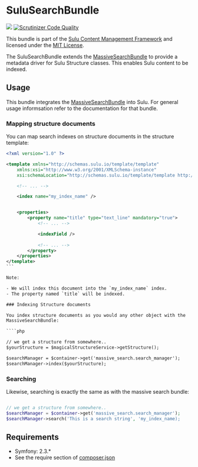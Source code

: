 SuluSearchBundle
================

[![](https://travis-ci.org/sulu-cmf/SuluSearchBundle.png)](https://travis-ci.org/sulu-cmf/SuluSearchBundle)
[![Scrutinizer Code Quality](https://scrutinizer-ci.com/g/sulu-cmf/SuluSearchBundle/badges/quality-score.png?s=ae0673b210ff6dd252a80fbb822e8ac789d24f73)](https://scrutinizer-ci.com/g/sulu-cmf/SuluSearchBundle/)

This bundle is part of the [Sulu Content Management
Framework](https://github.com/sulu-cmf/sulu-standard) and licensed under
the [MIT
License](https://github.com/sulu-cmf/SuluSearchBundle/blob/develop/LICENSE).

The SuluSearchBundle extends the
[MassiveSearchBundle](https://github.com/massiveart/MassiveSearchBundle) to
provide a metadata driver for Sulu Structure classes. This enables Sulu
content to be indexed.

## Usage

This bundle integrates the [MassiveSearchBundle](https://github.com/massiveart/MassiveSearchBundle) into
Sulu. For general usage informsation refer to the documentation for that bundle.

### Mapping structure documents

You can map search indexes on structure documents in the structure template:

````xml
<?xml version="1.0" ?>

<template xmlns="http://schemas.sulu.io/template/template"
    xmlns:xsi="http://www.w3.org/2001/XMLSchema-instance"
    xsi:schemaLocation="http://schemas.sulu.io/template/template http://schemas.sulu.io/template/template-1.0.xsd">

    <!-- ... -->

    <index name="my_index_name" />


    <properties>
        <property name="title" type="text_line" mandatory="true">
            <!-- ... -->

            <indexField />
            
            <!-- ... -->
        </property>
    </properties>
</template>
```

Note:

- We will index this document into the `my_index_name` index.
- The property named `title` will be indexed.

### Indexing Structure documents

You index structure documents as you would any other object with the
MassiveSearchBundle:

````php

// we get a structure from somewhere..
$yourStructure = $magicalStructureService->getStructure();

$searchManager = $container->get('massive_search.search_manager');
$searchManager->index($yourStructure);
````

### Searching 

Likewise, searching is exactly the same as with the massive search bundle:

````php

// we get a structure from somewhere..
$searchManager = $container->get('massive_search.search_manager');
$searchManager->search('This is a search string', 'my_index_name);
````

## Requirements

* Symfony: 2.3.*
* See the require section of [composer.json](https://github.com/sulu-cmf/SuluSearchBundle/blob/develop/composer.json)


